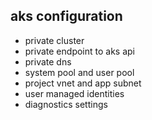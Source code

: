## aks configuration
* private cluster
* private endpoint to aks api
* private dns
* system pool and user pool
* project vnet and app subnet
* user managed identities
* diagnostics settings

